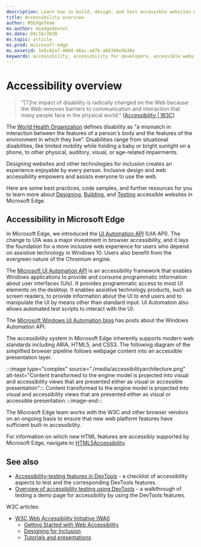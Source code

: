 ```yaml
---
description: Learn how to build, design, and test accessible websites within Microsoft Edge.
title: Accessibility overview
author: MSEdgeTeam
ms.author: msedgedevrel
ms.date: 04/16/2020
ms.topic: article
ms.prod: microsoft-edge
ms.assetid: 1e5c42a7-4604-46ac-ad7b-a65390e5b36a
keywords: accessibility, accessibility for developers, accessible websites, edge, web development, ARIA, developer, UIA, UI Automation
---
```

# Accessibility overview

> "\[T\]he impact of disability is radically changed on the Web because the Web removes barriers to communication and interaction that many people face in the physical world." [(Accessibility | W3C)][W3CAccessibility]

The [World Health Organization][WHODisabilities] defines disability as "a mismatch in interaction between the features of a person's body and the features of the environment in which they live".  Disabilities range from situational disabilities, like limited mobility while holding a baby or bright sunlight on a phone, to other physical, auditory, visual, or age-related impairments.

Designing websites and other technologies for inclusion creates an experience enjoyable by every person.  Inclusive design and web accessibility empowers and assists everyone to use the web.

Here are some best practices, code samples, and further resources for you to learn more about [Designing][AccessibilityDesign], [Building][AccessibilityBuild], and [Testing][AccessibilityTest] accessible websites in Microsoft Edge.


<!-- ====================================================================== -->
## Accessibility in Microsoft Edge

In Microsoft Edge, we introduced the [UI Automation API][WindowsWin32AutoEntryui] (UIA API).  The change to UIA was a major investment in browser accessibility, and it lays the foundation for a more inclusive web experience for users who depend on assistive technology in Windows 10.  Users also benefit from the evergreen nature of the Chromium engine.

The [Microsoft UI Automation API][WindowsWin32AutoEntryui] is an accessibility framework that enables Windows applications to provide and consume programmatic information about user interfaces (UIs).  It provides programmatic access to most UI elements on the desktop.  It enables assistive technology products, such as screen readers, to provide information about the UI to end users and to manipulate the UI by means other than standard input.  UI Automation also allows automated test scripts to interact with the UI.

The [Microsoft Windows UI Automation blog][ArchiveBlogsWinuiautomation] has posts about the Windows Automation API.

The accessibility system in Microsoft Edge inherently supports modern web standards including ARIA, HTML5, and CSS3.  The following diagram of the simplified browser pipeline follows webpage content into an accessible presentation layer.

:::image type="complex" source="./media/accessibilityarchitecture.png" alt-text="Content transformed to the engine model is projected into visual and accessibility views that are presented either as visual or accessible presentation":::
   Content transformed to the engine model is projected into visual and accessibility views that are presented either as visual or accessible presentation
:::image-end:::

The Microsoft Edge team works with the W3C and other browser vendors on an ongoing basis to ensure that new web platform features have sufficient built-in accessibility.

For information on which new HTML features are accessibly supported by Microsoft Edge, navigate to [HTML5Accessibility][HTML5Accessibility].


<!-- ====================================================================== -->
## See also

*  [Accessibility-testing features in DevTools](../devtools-guide-chromium/accessibility/reference.md) - a checklist of accessibility aspects to test and the corresponding DevTools features.
*  [Overview of accessibility testing using DevTools](../devtools-guide-chromium/accessibility/accessibility-testing-in-devtools.md) - a walkthrough of testing a demo page for accessibility by using the DevTools features.

W3C articles:
*  [W3C Web Accessibility Initiative (WAI)][W3CWaiHome]
   *  [Getting Started with Web Accessibility][W3CWaiGettingstartedOverview]
   *  [Designing for Inclusion][W3CWaiFundamentals]
   *  [Tutorials and presentations][W3CWaiTeachAdvocate]


<!-- ====================================================================== -->
<!-- links -->
[AccessibilityBuild]: ./build/index.md "Building accessible websites | Microsoft Doc"
[AccessibilityDesign]: ./design.md "Designing accessible websites | Microsoft Doc"
[AccessibilityTest]: ./test.md "Accessibility testing | Microsoft Docs"
<!-- external links -->
[WindowsWin32AutoEntryui]: /windows/win32/winauto/entry-uiauto-win32 "UI automation | Microsoft Doc"

[ArchiveBlogsWinuiautomation]: /archive/blogs/winuiautomation/ "Microsoft Windows UI Automation blog | Microsoft Doc"

[HTML5Accessibility]: https://html5accessibility.com "HTML5 Accessibility"

[W3CAccessibility]: https://w3.org/standards/webdesign/accessibility "Accessibility | W3C"
[W3CWaiFundamentals]: https://w3.org/wai/fundamentals/accessibility-intro "Introduction to Web Accessibility | Web Accessibility Initiative (WAI) | W3C"
[W3CWaiGettingstartedOverview]: https://w3.org/wai/gettingstarted/Overview "Getting Started: Making a Web Site Accessible | Web Accessibility Initiative (WAI) | W3C"
[W3CWaiHome]: https://w3.org/wai "Web Accessibility Initiative (WAI) | W3C"
[W3CWaiTeachAdvocate]: https://w3.org/wai/teach-advocate "Teach and Advocate Overview | Web Accessibility Initiative (WAI) | W3C"

[WHODisabilities]: https://who.int/topics/disabilities "Disabilities | WHO"  